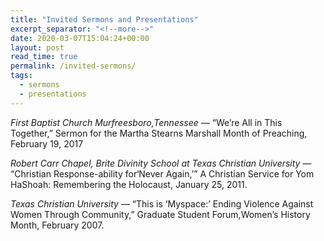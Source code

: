```yaml
---
title: "Invited Sermons and Presentations"
excerpt_separator: "<!--more-->"
date: 2020-03-07T15:04:24+00:00
layout: post
read_time: true
permalink: /invited-sermons/
tags:
  - sermons
  - presentations
---
```


_First Baptist Church Murfreesboro,Tennessee_ &mdash; “We’re All in This Together,” Sermon for the Martha Stearns Marshall Month of Preaching, February 19, 2017
<!--more-->
_Robert Carr Chapel, Brite Divinity School at Texas Christian University_ &mdash; “Christian Response-ability for‘Never Again,’” A Christian Service for Yom HaShoah: Remembering the Holocaust, January 25, 2011.

_Texas Christian University_ &mdash; “This is ‘Myspace:’ Ending Violence Against Women Through Community,” Graduate Student Forum,Women’s History Month, February 2007.
